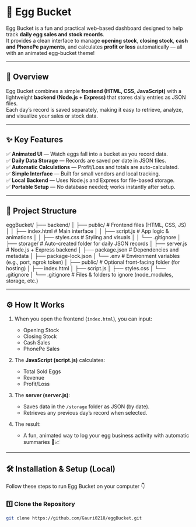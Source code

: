 # 🥚 Egg Bucket

Egg Bucket is a fun and practical web-based dashboard designed to help track **daily egg sales and stock records**.  
It provides a clean interface to manage **opening stock**, **closing stock**, **cash and PhonePe payments**, and calculates **profit or loss** automatically — all with an animated egg-bucket theme!

---

## 🧠 Overview

Egg Bucket combines a simple **frontend (HTML, CSS, JavaScript)** with a lightweight **backend (Node.js + Express)** that stores daily entries as JSON files.  
Each day’s record is saved separately, making it easy to retrieve, analyze, and visualize your sales or stock data.

---

## ✨ Key Features

✅ **Animated UI** — Watch eggs fall into a bucket as you record data.  
✅ **Daily Data Storage** — Records are saved per date in JSON files.  
✅ **Automatic Calculations** — Profit/Loss and totals are auto-calculated.  
✅ **Simple Interface** — Built for small vendors and local tracking.  
✅ **Local Backend** — Uses Node.js and Express for file-based storage.  
✅ **Portable Setup** — No database needed; works instantly after setup.  

---

## 🧩 Project Structure
eggBucket/
├── backend/
│ ├── public/ # Frontend files (HTML, CSS, JS)
│ │ ├── index.html # Main interface
│ │ ├── script.js # App logic & animations
│ │ ├── styles.css # Styling and visuals
│ │ └── .gitignore
│ ├── storage/ # Auto-created folder for daily JSON records
│ ├── server.js # Node.js + Express backend
│ ├── package.json # Dependencies and metadata
│ ├── package-lock.json
│ └── .env # Environment variables (e.g., port, ngrok token)
│
├── public/ # Optional front-facing folder (for hosting)
│ ├── index.html
│ ├── script.js
│ ├── styles.css
│ └── .gitignore
│
└── .gitignore # Files & folders to ignore (node_modules, storage, etc.)

---

## ⚙️ How It Works

1. When you open the frontend (`index.html`), you can input:
   - Opening Stock  
   - Closing Stock  
   - Cash Sales  
   - PhonePe Sales  

2. The **JavaScript (script.js)** calculates:
   - Total Sold Eggs  
   - Revenue  
   - Profit/Loss  

3. The **server (server.js)**:
   - Saves data in the `/storage` folder as JSON (by date).
   - Retrieves any previous day’s record when selected.

4. The result:
   - A fun, animated way to log your egg business activity with automatic summaries 🥚📈

---

## 🛠️ Installation & Setup (Local)

Follow these steps to run Egg Bucket on your computer 👇

### 1️⃣ Clone the Repository
```bash
git clone https://github.com/Gauri0218/eggBucket.git


